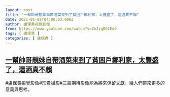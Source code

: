 ```yaml
---
layout: post
title: "一幫帥哥靚妹自帶酒菜來到了貧困戶鄭利家，太豐盛了，這酒真不賴"
date: 2021-01-05T04:00:03.000Z
author: 盧保貴視覺影像
from: https://www.youtube.com/watch?v=ZhJzqBECEd0
tags: [ 盧保貴 ]
categories: [ 盧保貴 ]
---
```

<!--1609819203000-->
[一幫帥哥靚妹自帶酒菜來到了貧困戶鄭利家，太豐盛了，這酒真不賴](https://www.youtube.com/watch?v=ZhJzqBECEd0)
------

<div>
#盧保貴視覺影像#珍貴攝影#三農期待影像能為將來保留文獻，給人們帶來更多的意義與思考。
</div>
